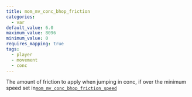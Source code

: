```yaml
---
title: mom_mv_conc_bhop_friction
categories:
  - var
default_value: 6.0
maximum_value: 8096
minimum_value: 0
requires_mapping: true
tags:
  - player
  - movement
  - conc
---
```


The amount of friction to apply when jumping in conc, if over the minimum speed set in[`mom_mv_conc_bhop_friction_speed`](/var/mom_mv_conc_bhop_friction_speed)
